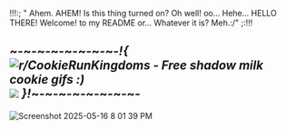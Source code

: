 !!!:; " Ahem. AHEM! Is this thing turned on? Oh well! oo... Hehe... HELLO THERE! Welcome! to my README or... Whatever it is? Meh.:/" ;:!!!

~-~-~-~-~-~-~-~-*!{ <img src="https://i.redd.it/0274upz6y4ne1.gif" alt="r/CookieRunKingdoms - Free shadow milk cookie gifs :)"/>![](https://github.com/user-attachments/28c694b8-8211-4839-8a6a-03a0d808887b) }!*~-~-~-~-~-~-~-~-
-
![Screenshot 2025-05-16 8 01 39 PM](https://github.com/user-attachments/assets/14723ade-90a3-46be-8451-d24bb4512009)

